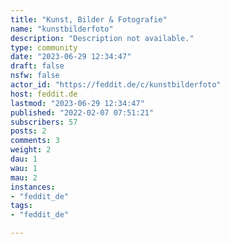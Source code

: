 ```yaml
---
title: "Kunst, Bilder & Fotografie" 
name: "kunstbilderfoto"
description: "Description not available."
type: community
date: "2023-06-29 12:34:47"
draft: false
nsfw: false
actor_id: "https://feddit.de/c/kunstbilderfoto"
host: feddit.de
lastmod: "2023-06-29 12:34:47"
published: "2022-02-07 07:51:21"
subscribers: 57
posts: 2
comments: 3
weight: 2
dau: 1
wau: 1
mau: 2
instances:
- "feddit_de"
tags: 
- "feddit_de"

---
```

